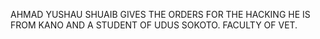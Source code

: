 AHMAD YUSHAU SHUAIB GIVES THE ORDERS FOR THE HACKING
HE IS FROM KANO AND A STUDENT OF UDUS SOKOTO.
FACULTY OF VET.
